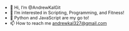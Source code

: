 - 👋 Hi, I’m @AndrewKalGit
- 👀 I’m interested in Scripting, Programming, and Fitness!
- 🌱 Python and JavaScript are my go to!
- 📫 How to reach me andrewkal327@gmail.com

<!---
AndrewKalGit/AndrewKalGit is a ✨ special ✨ repository because its `README.md` (this file) appears on your GitHub profile.
You can click the Preview link to take a look at your changes.
--->
